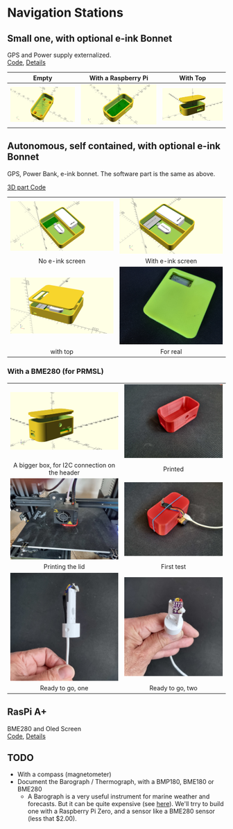 # Navigation Stations

## Small one, with optional e-ink Bonnet
GPS and Power supply externalized.  
[Code](../ProjectBoxRPiZeroBox.scad), 
[Details](https://github.com/OlivierLD/ROB/blob/master/raspberry-sailor/MUX-implementations/NMEA-multiplexer-basic/HOWTO.md)

| Empty                       | With a Raspberry Pi            | With Top                 |
|:---------------------------:|:------------------------------:|:------------------:|
| ![Empty](./small.empty.png) | ![WithRPi](./small.no.top.png) | ![WithTop](./small.with.top.png) |

## Autonomous, self contained, with optional e-ink Bonnet
GPS, Power Bank, e-ink bonnet.  The software part is the same as above.  

[3D part Code](./raspberry.pi.zero.custom.plate.scad)


| | |
|:-----------------------------------------------:|:-----------------------------------------------:|
| ![Pic.01](./raspberry.pi.zero.custom.plate.png) | ![Pic.02](./raspberry.pi.zero.custom.plate.eink.png) | 
| No e-ink screen | With e-ink screen |
| ![Pic.03](./raspberry.pi.zero.custom.plate.wtop.png) | ![For real](./pix/full-station.jpg) |
| with top | For real |

### With a BME280 (for PRMSL)
| | |
|:-------------:|:------------:|
| ![Barograph](../BarographBox.png) | ![The box](./pix/01.the.box.jpg) |
| A bigger box, for I2C connection on the header | Printed |
| ![The lid](./pix/02.printing.jpg) | ![](./pix/03.first.test.jpg) |
| Printing the lid | First test |
| ![For real, one](./pix/inplace.01.jpg) | ![For real, two](./pix/inplace.02.jpg) |
| Ready to go, one | Ready to go, two |


## RasPi A+
BME280 and Oled Screen  
[Code](../../RPiA+Logger/rpi.aplus.enclosure.scad), [Details](https://github.com/OlivierLD/ROB/blob/master/raspberry-sailor/MUX-implementations/NMEA-multiplexer-basic/use_cases/USE_CASES_2.md)


## TODO
- With a compass (magnetometer)
- Document the Barograph / Thermograph, with a BMP180, BME180 or BME280
    - A Barograph is a very useful instrument for marine weather and forecasts. But it can be quite expensive (see [here](https://www.naudet.com/barometre-enregistreur-c102x2726134)). We'll trry to build one with a Raspberry Pi Zero, and a sensor like a BME280 sensor (less that $2.00).
